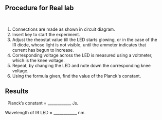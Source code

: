 ## Procedure for Real lab
 
1. Connections are made as shown in circuit diagram.
2. Insert key to start the experiment.
3. Adjust the rheostat value till the LED starts        glowing, or in the case of the IR diode, whose light is not visible, until the ammeter indicates that current has begun to increase.
4. Corresponding voltage across the LED is measured using a voltmeter, which is the knee voltage.
5. Repeat, by changing the LED and note down the corresponding knee voltage.
6. Using the formula given, find the value of the Planck's constant.


## Results
 
Planck’s constant = ____________ Js.


Wavelength of IR LED  = ____________ nm.

